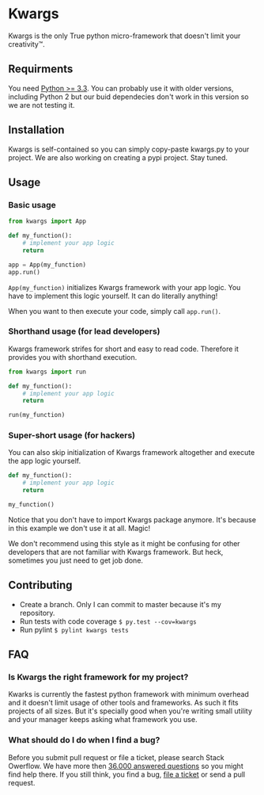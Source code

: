 # Kwargs
Kwargs is the only True python micro-framework that doesn't limit your creativity™.

## Requirments
You need [Python >= 3.3](https://travis-ci.org/JakubTesarek/kwargs). You can
probably use it with older versions, including Python 2 but our buid dependecies
don't work in this version so we are not testing it.

## Installation
Kwargs is self-contained so you can simply copy-paste kwargs.py to your project.
We are also working on creating a pypi project. Stay tuned.

## Usage
### Basic usage
```python
from kwargs import App

def my_function():
	# implement your app logic
	return

app = App(my_function)
app.run()
```

`App(my_function)` initializes Kwargs framework with your app logic. You have to
implement this logic yourself. It can do literally anything!

When you want to then execute your code, simply call `app.run()`.

### Shorthand usage (for lead developers)
Kwargs framework strifes for short and easy to read code. Therefore it provides you with shorthand execution. 

```python
from kwargs import run

def my_function():
	# implement your app logic
	return

run(my_function)
```

### Super-short usage (for hackers)
You can also skip initialization of Kwargs framework altogether and execute
the app logic yourself.

```python
def my_function():
	# implement your app logic
	return

my_function()
```

Notice that you don't have to import Kwargs package anymore. It's because in
this example we don't use it at all. Magic!

We don't recommend using this style as it might be confusing for other developers that are not familiar with Kwargs framework. But heck, sometimes you just need to get job done.

## Contributing
- Create a branch. Only I can commit to master because it's my repository.
- Run tests with code coverage `$ py.test --cov=kwargs`
- Run pylint `$ pylint kwargs tests`

## FAQ
### Is Kwargs the right framework for my project?
Kwarks is currently the fastest python framework with minimum overhead and it doesn't
limit usage of other tools and frameworks. As such it fits projects of all sizes.
But it's specially good when you're writing small utility and your manager keeps asking
what framework you use.

### What should do I do when I find a bug?
Before you submit pull request or file a ticket, please search Stack Owerflow. We have more then [36.000 answered questions](http://stackoverflow.com/search?q=kwargs) so you might find help there. If you still think, you find a bug, [file a ticket](https://github.com/JakubTesarek/kwargs/issues) or send a pull request.

